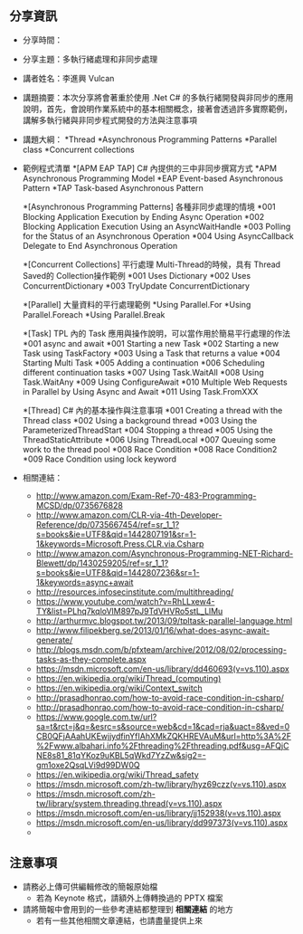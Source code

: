 ﻿分享資訊
------------
* 分享時間：
* 分享主題：多執行緒處理和非同步處理
* 講者姓名：李進興 Vulcan
* 講題摘要：本次分享將會著重於使用 .Net C# 的多執行緒開發與非同步的應用說明，首先，會說明作業系統中的基本相關概念，接著會透過許多實際範例，講解多執行緒與非同步程式開發的方法與注意事項
* 講題大綱：
  *Thread
  *Asynchronous Programming Patterns
  *Parallel class
  *Concurrent collections 
* 範例程式清單
  *[APM EAP TAP] C# 內提供的三中非同步撰寫方式
  *APM Asynchronous Programming Model
  *EAP Event-based Asynchronous Pattern
  *TAP Task-based Asynchronous Pattern

  *[Asynchronous Programming Patterns] 各種非同步處理的情境
  *001 Blocking Application Execution by Ending Async Operation
  *002 Blocking Application Execution Using an AsyncWaitHandle
  *003 Polling for the Status of an Asynchronous Operation
  *004 Using AsyncCallback Delegate to End Asynchronous Operation

  *[Concurrent Collections] 平行處理 Multi-Thread的時候，具有 Thread Saved的 Collection操作範例
  *001 Uses Dictionary
  *002 Uses ConcurrentDictionary
  *003 TryUpdate ConcurrentDictionary

  *[Parallel]  大量資料的平行處理範例
  *Using Parallel.For
  *Using Parallel.Foreach
  *Using Parallel.Break

  *[Task] TPL 內的 Task 應用與操作說明，可以當作用於簡易平行處理的作法
  *001 async and await
  *001 Starting a new Task
  *002 Starting a new Task using TaskFactory
  *003 Using a Task that returns a value
  *004 Starting Multi Task
  *005 Adding a continuation
  *006 Scheduling different continuation tasks
  *007 Using Task.WaitAll
  *008 Using Task.WaitAny
  *009 Using ConfigureAwait
  *010 Multiple Web Requests in Parallel by Using Async and Await
  *011 Using Task.FromXXX

  *[Thread] C# 內的基本操作與注意事項
  *001 Creating a thread with the Thread class
  *002 Using a background thread
  *003 Using the ParameterizedThreadStart
  *004 Stopping a thread
  *005 Using the ThreadStaticAttribute
  *006 Using ThreadLocal
  *007 Queuing some work to the thread pool
  *008 Race Condition
  *008 Race Condition2
  *009 Race Condition using lock keyword

* 相關連結：
  * http://www.amazon.com/Exam-Ref-70-483-Programming-MCSD/dp/0735676828
  * http://www.amazon.com/CLR-via-4th-Developer-Reference/dp/0735667454/ref=sr_1_1?s=books&ie=UTF8&qid=1442807191&sr=1-1&keywords=Microsoft.Press.CLR.via.Csharp
  * http://www.amazon.com/Asynchronous-Programming-NET-Richard-Blewett/dp/1430259205/ref=sr_1_1?s=books&ie=UTF8&qid=1442807236&sr=1-1&keywords=async+await
  * http://resources.infosecinstitute.com/multithreading/
  * https://www.youtube.com/watch?v=RhLLxew4-TY&list=PLhq7kqloVlM897pJ9TdVHVRo5stL_LlMu
  * http://arthurmvc.blogspot.tw/2013/09/tpltask-parallel-language.html
  * http://www.filipekberg.se/2013/01/16/what-does-async-await-generate/
  * http://blogs.msdn.com/b/pfxteam/archive/2012/08/02/processing-tasks-as-they-complete.aspx
  * https://msdn.microsoft.com/en-us/library/dd460693(v=vs.110).aspx
  * https://en.wikipedia.org/wiki/Thread_(computing)
  * https://en.wikipedia.org/wiki/Context_switch
  * http://prasadhonrao.com/how-to-avoid-race-condition-in-csharp/
  * http://prasadhonrao.com/how-to-avoid-race-condition-in-csharp/
  * https://www.google.com.tw/url?sa=t&rct=j&q=&esrc=s&source=web&cd=1&cad=rja&uact=8&ved=0CB0QFjAAahUKEwjjydfinYfIAhXMkZQKHREVAuM&url=http%3A%2F%2Fwww.albahari.info%2Fthreading%2Fthreading.pdf&usg=AFQjCNE8s81_81qYKoz9uKBL5qWkd7YzZw&sig2=-gm1oxe2QsqLVi9d99DW0Q
  * https://en.wikipedia.org/wiki/Thread_safety
  * https://msdn.microsoft.com/zh-tw/library/hyz69czz(v=vs.110).aspx
  * https://msdn.microsoft.com/zh-tw/library/system.threading.thread(v=vs.110).aspx
  * https://msdn.microsoft.com/en-us/library/jj152938(v=vs.110).aspx
  * https://msdn.microsoft.com/en-us/library/dd997373(v=vs.110).aspx
  * 

注意事項
------------

* 請務必上傳可供編輯修改的簡報原始檔
  * 若為 Keynote 格式，請額外上傳轉換過的 PPTX 檔案
* 請將簡報中會用到的一些參考連結都整理到 **相關連結** 的地方
  * 若有一些其他相關文章連結，也請盡量提供上來



